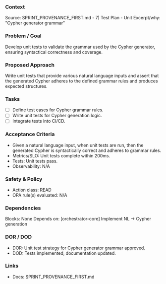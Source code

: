 ### Context

Source: SPRINT_PROVENANCE_FIRST.md - 7) Test Plan - Unit
Excerpt/why: "Cypher generator grammar"

### Problem / Goal

Develop unit tests to validate the grammar used by the Cypher generator, ensuring syntactical correctness and coverage.

### Proposed Approach

Write unit tests that provide various natural language inputs and assert that the generated Cypher adheres to the defined grammar rules and produces expected structures.

### Tasks

- [ ] Define test cases for Cypher grammar rules.
- [ ] Write unit tests for Cypher generation logic.
- [ ] Integrate tests into CI/CD.

### Acceptance Criteria

- Given a natural language input, when unit tests are run, then the generated Cypher is syntactically correct and adheres to grammar rules.
- Metrics/SLO: Unit tests complete within 200ms.
- Tests: Unit tests pass.
- Observability: N/A

### Safety & Policy

- Action class: READ
- OPA rule(s) evaluated: N/A

### Dependencies

Blocks: None
Depends on: [orchestrator-core] Implement NL → Cypher generation

### DOR / DOD

- DOR: Unit test strategy for Cypher generator grammar approved.
- DOD: Tests implemented, documentation updated.

### Links

- Docs: SPRINT_PROVENANCE_FIRST.md
